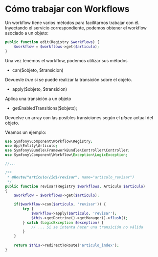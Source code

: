 Cómo trabajar con Workflows
===========================

Un workflow tiene varios métodos para facilitarnos trabajar con él. Inyectando el servicio correspondiente, podemos obtener el workflow asociado a un objeto:

```php
public function edit(Registry $workflows) {
	$workflow = $workflows->get($articulo);
}
```

Una vez tenemos el workflow, podemos utilizar sus métodos


- can($objeto, $transicion)

Devuevle *true* si se puede realizar la transición sobre el objeto.

- apply($objeto, $transicion)

Aplica una transición a un objeto
            
- getEnabledTransitions($objeto);

Devuelve un array con las posibles transiciones según el *place* actual del objeto.


Veamos un ejemplo:

```php
use Symfony\Component\Workflow\Registry;
use App\Entity\Articulo;
use Symfony\Bundle\FrameworkBundle\Controller\Controller;
use Symfony\Component\Workflow\Exception\LogicException;

//...

/**
 * @Route("articulo/{id}/revisar", name="articulo_revisar")
 */
public function revisar(Registry $workflows, Articulo $articulo)
{
    $workflow = $workflows->get($articulo);

    if($workflow->can($articulo, 'revisar')) {
        try {
            $workflow->apply($articulo, 'revisar');
            $this->getDoctrine()->getManager()->flush();
        } catch (LogicException $exception) {
            // ... Si se intenta hacer una transición no válida
        }
    }
    
    return $this->redirectToRoute('articulo_index');
}
```

